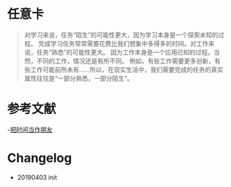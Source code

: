 


# 任意卡



> 对学习来说，任务“陌生”的可能性更大，因为学习本身是一个探索未知的过程。
> 完成学习任务常常需要花费比我们想象中多得多的时间。对工作来说，任务“熟悉”的可能性更大。
> 因为工作本身是一个应用已知的过程。当然，不同的工作，情况还是有所不同。
> 例如，有些工作需要更多创新，有些工作可能前所未有……所以，在现实生活中，我们需要完成的任务的真实属性往往是“一部分熟悉，一部分陌生”。



# 参考文献

 -[把时间当作朋友](https://github.com/xiaolai/time-as-a-friend)

# Changelog

- 20190403 init
